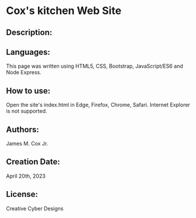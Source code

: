 # Cox's kitchen Web Site
## Description:
 
## Languages:
This page was written using HTML5, CSS, Bootstrap, JavaScript/ES6 and Node Express.
## How to use:
Open the site's index.html in Edge, Firefox, Chrome, Safari. Internet Explorer is not supported.
## Authors:
James M. Cox Jr.
## Creation Date:
April 20th, 2023
## License:
Creative Cyber Designs